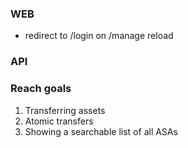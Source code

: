### WEB

- redirect to /login on /manage reload

### API

### Reach goals

1. Transferring assets
2. Atomic transfers
3. Showing a searchable list of all ASAs
